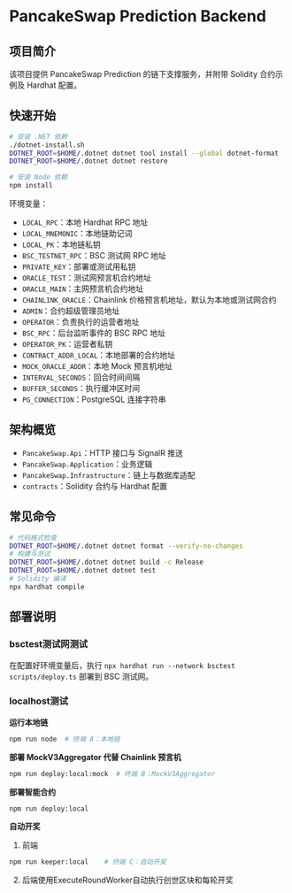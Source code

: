 # PancakeSwap Prediction Backend

## 项目简介
该项目提供 PancakeSwap Prediction 的链下支撑服务，并附带 Solidity 合约示例及 Hardhat 配置。

## 快速开始
```bash
# 安装 .NET 依赖
./dotnet-install.sh
DOTNET_ROOT=$HOME/.dotnet dotnet tool install --global dotnet-format
DOTNET_ROOT=$HOME/.dotnet dotnet restore

# 安装 Node 依赖
npm install
```

环境变量：
- `LOCAL_RPC`：本地 Hardhat RPC 地址
- `LOCAL_MNEMONIC`：本地链助记词
- `LOCAL_PK`：本地链私钥
- `BSC_TESTNET_RPC`：BSC 测试网 RPC 地址
- `PRIVATE_KEY`：部署或测试用私钥
- `ORACLE_TEST`：测试网预言机合约地址
- `ORACLE_MAIN`：主网预言机合约地址
- `CHAINLINK_ORACLE`：Chainlink 价格预言机地址，默认为本地或测试网合约
- `ADMIN`：合约超级管理员地址
- `OPERATOR`：负责执行的运营者地址
- `BSC_RPC`：后台监听事件的 BSC RPC 地址
- `OPERATOR_PK`：运营者私钥
- `CONTRACT_ADDR_LOCAL`：本地部署的合约地址
- `MOCK_ORACLE_ADDR`：本地 Mock 预言机地址
- `INTERVAL_SECONDS`：回合时间间隔
- `BUFFER_SECONDS`：执行缓冲区时间
- `PG_CONNECTION`：PostgreSQL 连接字符串

## 架构概览
- `PancakeSwap.Api`：HTTP 接口与 SignalR 推送
- `PancakeSwap.Application`：业务逻辑
- `PancakeSwap.Infrastructure`：链上与数据库适配
- `contracts`：Solidity 合约与 Hardhat 配置

## 常见命令
```bash
# 代码格式检查
DOTNET_ROOT=$HOME/.dotnet dotnet format --verify-no-changes
# 构建与测试
DOTNET_ROOT=$HOME/.dotnet dotnet build -c Release
DOTNET_ROOT=$HOME/.dotnet dotnet test
# Solidity 编译
npx hardhat compile
```

## 部署说明
### bsctest测试网测试

在配置好环境变量后，执行 `npx hardhat run --network bsctest scripts/deploy.ts` 部署到 BSC 测试网。

### localhost测试

**运行本地链**

```bash
npm run node  # 终端 A：本地链
```

**部署 MockV3Aggregator 代替 Chainlink 预言机**

```bash
npm run deploy:local:mock  # 终端 B：MockV3Aggregator
```

**部署智能合约**

```bash
npm run deploy:local
```

**自动开奖**

1. 前端

```bash
npm run keeper:local    # 终端 C：自动开奖
```

2. 后端使用ExecuteRoundWorker自动执行创世区块和每轮开奖
